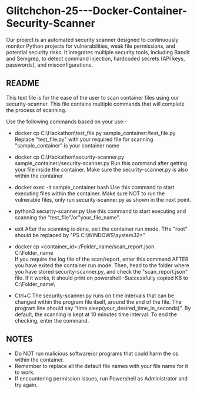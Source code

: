 # Glitchchon-25---Docker-Container-Security-Scanner
Our project is an automated security scanner designed to continuously monitor Python projects for vulnerabilities, weak file permissions, and potential security risks. It integrates multiple security tools, including Bandit and Semgrep, to detect command injection, hardcoded secrets (API keys, passwords), and misconfigurations.


README
------

This text file is for the ease of the user to scan container files using our security-scanner. 
This file contains multiple commands that will complete the process of scanning.

Use the following commands based on your use:-

* docker cp C:\Hackathon\test_file.py sample_container:/test_file.py 
Replace "test_file.py" with your required file for scanning
"sample_container" is your container name

* docker cp C:\Hackathon\security-scanner.py sample_container:/security-scanner.py
Run this command after getting your file inside the container. Make sure the security-scanner.py is also within the container

* docker exec -it sample_container bash
Use this command to start executing files within the container. Make sure NOT to run the vulnerable files, only run security-scanner.py as shown in the next point.

* python3 security-scanner.py
Use this command to start executing and scanning the "test_file"/or"your_file_name".

* exit
After the scanning is done, exit the container run mode. THe "root<id>" should be replaced by "PS C:\WINDOWS\system32>"

* docker cp <container_id>:/Folder_name/scan_report.json C:\Folder_name\
If you require the log file of the scan/report, enter this command AFTER you have exited the container run mode. Then, head to the folder where you have stored security-scanner.py, and check the "scan_report.json" file. If it works, it should print on powershell -Successfully copied <size> KB to C:\Folder_name\


* Ctrl+C
The security-scanner.py runs on time intervals that can be changed within the program file itself, around the end of the file. 
The program line should say "time.sleep(your_desired_time_in_seconds)". By default, the scanning is kept at 10 minutes time interval.
To end the checking, enter the command.

NOTES
-----
* Do NOT run malicious software/or programs that could harm the os within the container.
* Remember to replace all the default file names with your file name for it to work.
* If encountering permission issues, run Powershell as Administrator and try again.
